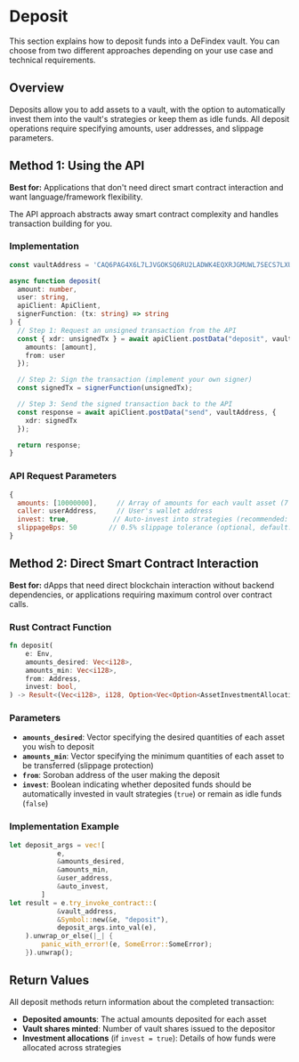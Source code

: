 # Deposit

This section explains how to deposit funds into a DeFindex vault. You can choose from two different approaches depending on your use case and technical requirements.

## Overview

Deposits allow you to add assets to a vault, with the option to automatically invest them into the vault's strategies or keep them as idle funds. All deposit operations require specifying amounts, user addresses, and slippage parameters.

## Method 1: Using the API

**Best for:** Applications that don't need direct smart contract interaction and want language/framework flexibility.

The API approach abstracts away smart contract complexity and handles transaction building for you.

### Implementation

```typescript
const vaultAddress = 'CAQ6PAG4X6L7LJVGOKSQ6RU2LADWK4EQXRJGMUWL7SECS7LXUEQLM5U7';

async function deposit(
  amount: number, 
  user: string, 
  apiClient: ApiClient, 
  signerFunction: (tx: string) => string
) {
  // Step 1: Request an unsigned transaction from the API
  const { xdr: unsignedTx } = await apiClient.postData("deposit", vaultAddress, {
    amounts: [amount],
    from: user
  });

  // Step 2: Sign the transaction (implement your own signer)
  const signedTx = signerFunction(unsignedTx);

  // Step 3: Send the signed transaction back to the API
  const response = await apiClient.postData("send", vaultAddress, {
    xdr: signedTx
  });

  return response;
}
```

### API Request Parameters

```javascript
{
  amounts: [10000000],     // Array of amounts for each vault asset (7 decimals for XLM)
  caller: userAddress,     // User's wallet address
  invest: true,           // Auto-invest into strategies (recommended: true)
  slippageBps: 50        // 0.5% slippage tolerance (optional, default: 0)
}
```

## Method 2: Direct Smart Contract Interaction

**Best for:** dApps that need direct blockchain interaction without backend dependencies, or applications requiring maximum control over contract calls.

### Rust Contract Function

```rust
fn deposit(
    e: Env,
    amounts_desired: Vec<i128>,
    amounts_min: Vec<i128>,
    from: Address,
    invest: bool,
) -> Result<(Vec<i128>, i128, Option<Vec<Option<AssetInvestmentAllocation>>>), ContractError>
```

### Parameters

* **`amounts_desired`**: Vector specifying the desired quantities of each asset you wish to deposit
* **`amounts_min`**: Vector specifying the minimum quantities of each asset to be transferred (slippage protection)
* **`from`**: Soroban address of the user making the deposit
* **`invest`**: Boolean indicating whether deposited funds should be automatically invested in vault strategies (`true`) or remain as idle funds (`false`)

### Implementation Example

```rust
let deposit_args = vec![
            e,
            &amounts_desired,
            &amounts_min,
            &user_address,
            &auto_invest,
        ]
let result = e.try_invoke_contract::(
            &vault_address,
            &Symbol::new(&e, "deposit"),
            deposit_args.into_val(e),
    ).unwrap_or_else(|_| {
        panic_with_error!(e, SomeError::SomeError);
    }).unwrap();
```

## Return Values

All deposit methods return information about the completed transaction:

* **Deposited amounts**: The actual amounts deposited for each asset
* **Vault shares minted**: Number of vault shares issued to the depositor
* **Investment allocations** (if `invest = true`): Details of how funds were allocated across strategies
